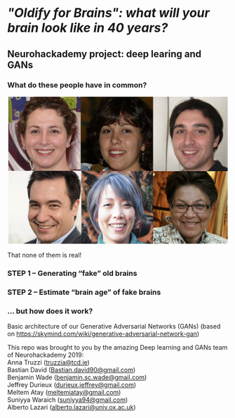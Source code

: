 # ***"Oldify for Brains": what will your brain look like in 40 years?***
## Neurohackademy project: deep learing and GANs

### What do these people have in common?

![GAN_examples](images/GAN_examples.png)

That none of them is real!


### STEP 1 – Generating “fake” old brains

### STEP 2 – Estimate “brain age” of fake brains

### ... but how does it work?
Basic architecture of our Generative Adversarial Networks (GANs) (based on https://skymind.com/wiki/generative-adversarial-network-gan)


This repo was brought to you by the amazing Deep learning and GANs team of Neurohackademy 2019: <br>
Anna Truzzi (truzzia@tcd.ie) <br>
Bastian David (Bastian.david90@gmail.com) <br>
Benjamin Wade (benjamin.sc.wade@gmail.com) <br>
Jeffrey Durieux (durieux.jeffrey@gmail.com) <br> 
Meltem Atay (meltemiatay@gmail.com) <br>
Suniyya Waraich (suniyya94@gmail.com) <br>
Alberto Lazari (alberto.lazari@univ.ox.ac.uk) 


